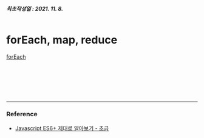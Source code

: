 ##### 최초작성일 : 2021. 11. 8.<br><br>

# forEach, map, reduce

[forEach](#foreach)

<br><br>

<br><br>

---

### **Reference**

- [Javascript ES6+ 제대로 알아보기 - 초급](https://www.inflearn.com/course/ecmascript-6-flow/)
